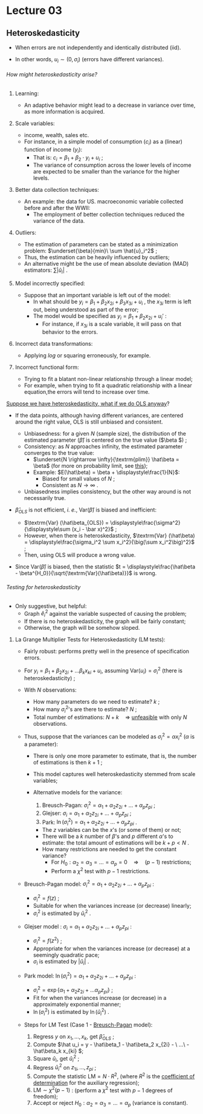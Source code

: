 # Lecture 03

## Heteroskedasticity

- When errors are not independently and identically distributed (iid).

- In other words, $u_i \sim (0,\sigma_i)$ (errors have different variances).

###### How might heteroskedasticity arise?

1. Learning:
   - An adaptive behavior might lead to a decrease in variance over time, as more information is acquired.
2. Scale variables:
   - income, wealth, sales etc.
   - For instance, in a simple model of consumption ($c_i$) as a (linear) function of income ($y_i$):
     - That is: $c_i = \beta_1 + \beta_2 \cdot y_i + u_i$ ;
     - The variance of consumption across the lower levels of income are expected to be smaller than the variance for the higher levels.

3. Better data collection techniques:
   - An example: the data for US. macroeconomic variable collected before and after the WWII:
     - The employment of better collection techniques reduced the variance of the data.

4. Outliers:
   - The estimation of parameters can be stated as a minimization problem: $\underset{\beta}{min}\ \sum \hat{u}_i^2$ ;
   - Thus, the estimation can be heavily influenced by outliers;
   - An alternative might be the use of mean absolute deviation (MAD) estimators: $\sum | \hat{u}_i |$ .
5. Model incorrectly specified:
   - Suppose that an important variable is left out of the model:
     - In what should be $y_i = \beta_1 + \beta_2 x_{2i} + \beta_3 x_{3i} +u_i$ , the $x_{3i}$ term is left out, being understood as part of the error;
     - The model would be specified as $y_i = \beta_1 + \beta_2 x_{2i} +u_{i}'$ :
       - For instance, if $x_{3i}$ is a scale variable, it will pass on that behavior to the errors.

6. Incorrect data transformations:
   - Applying $log$ or squaring erroneously, for example.
7. Incorrect functional form:
   - Trying to fit a blatant non-linear relationship through a linear model;
   - For example, when trying to fit a quadratic relationship with a linear equation,the errors will tend to increase over time.

<u>Suppose we have heteroskedasticity, what if we do OLS anyway</u>?

- If the data points, although having different variances, are centered around the right value, OLS is still unbiased and consistent.
  - Unbiasedness: for a given $N$ (sample size), the distribution of the estimated parameter ($\hat\beta$) is centered on the true value ($\beta $) ;
  - Consistency: as $N$ approaches infinity, the estimated parameter converges to the true value:
    - $\underset{N \rightarrow \infty}{\textrm{plim}} \hat\beta = \beta$ (for more on probability limit, see [this](https://en.wikipedia.org/wiki/Convergence_of_random_variables#Convergence_in_probability));
    - Example: $E(\hat\beta) = \beta + \displaystyle\frac{1}{N}$:
      - Biased for small values of $N$ ;
      - Consistent as $N \rightarrow \infty$ .
  - Unbiasedness implies consistency, but the other way around is not necessarily true.

- $\hat\beta_{OLS}$ is not efficient, *i. e.*, $\textrm{Var}(\hat\beta)$ is biased and inefficient:
  - $\textrm{Var} (\hat\beta_{OLS}) = \displaystyle\frac{\sigma^2}{\displaystyle\sum (x_i - \bar x)^2}$ ;
  - However, when there is heteroskedasticity, $\textrm{Var} (\hat\beta) = \displaystyle\frac{\sigma_i^2 \sum x_i^2}{\big(\sum x_i^2\big)^2}$ ;
  - Then, using OLS will produce a wrong value.

- Since $\textrm{Var} (\hat\beta)$ is biased, then the statistic $t = \displaystyle\frac{\hat\beta - \beta^{H_0}}{\sqrt{\textrm{Var}(\hat\beta)}}$ is wrong.

###### Testing for heteroskedasticity

- Only suggestive, but helpful:
  - Graph $\hat e_i^2$ against the variable suspected of causing the problem;
  - If there is no heteroskedasticity, the graph will be fairly constant;
  - Otherwise, the graph will be somehow sloped.

1. La Grange Multiplier Tests for Heteroskedasticity (LM tests):

   - Fairly robust: performs pretty well in the presence of specification errors.

   - For $y_i = \beta_1 + \beta_2 x_{2i} + ... \beta_k x_{ki} + u_i$, assuming $\textrm{Var}(u_i) = \sigma_i^2$ (there is heteroskedasticity) ;

   - With $N$ observations:

     - How many parameters do we need to estimate? $k$ ;
     - How many $\sigma_i^2$'s are there to estimate? $N$ ;
     - Total number of estimations: $N+k \quad\Rightarrow$ <u>unfeasible</u> with only $N$ observations.

   - Thus, suppose that the variances can be modeled as $\sigma_i^2 = \alpha x_i^2$ ($\alpha$ is a parameter):

     - There  is only one more parameter to estimate, that is, the number of estimations is then $k+1$ ;

     - This model captures well heteroskedasticity stemmed from scale variables;

     - Alternative models for the variance:

       1. Breusch-Pagan: $\sigma_i^2 = \alpha_1 + \alpha_2 z_{2i} + ... + \alpha_p z_{pi}$ ;
       2. Glejser: $\sigma_i = \alpha_1 + \alpha_2 z_{2i} + ... + \alpha_p z_{pi}$ ;
       3. Park: $\ln (\sigma_i^2) = \alpha_1 + \alpha_2 z_{2i} + ... + \alpha_p z_{pi}$ .

       - The $z$ variables can be the $x$'s (or some of them) or not;
       - There will be a $k$ number of $\beta$'s and $p$ different $\alpha$'s to estimate: the total amount of estimations will be $k+p < N$ .
       - How many restrictions are needed to get the constant variance?
         - For $H_0 : \alpha_2 = \alpha_3 = ... = \alpha_p = 0 \quad\Rightarrow\quad (p-1)$ restrictions;
         - Perform a $\chi^2$ test with $p-1$ restrictions.

   - Breusch-Pagan model: $\sigma_i^2 = \alpha_1 + \alpha_2 z_{2i} + ... + \alpha_p z_{pi}$ :

     - $\sigma_i^2 = f(z)$ ;
     - Suitable for when the variances increase (or decrease) linearly;
     - $\sigma_i^2$ is estimated by $\hat u_i^2$ .

   - Glejser model : $\sigma_i = \alpha_1 + \alpha_2 z_{2i} + ... + \alpha_p z_{pi}$ :

     - $\sigma_i^2 = f(z^2)$ ;
     - Appropriate for when the variances increase (or decrease) at a seemingly quadratic pace;
     - $\sigma_i$ is estimated by $|\hat u_i|$ .

   - Park model: $\ln(\sigma_i^2) = \alpha_1 + \alpha_2 z_{2i} + ... + \alpha_p z_{pi}$ :

     - $\sigma_i^2 = \exp\{\alpha_1 + \alpha_2 z_{2i} + ... \alpha_p z_{pi} \}$ ;
     - Fit for when the variances increase (or decrease) in a approximately exponential manner;
     - $\ln (\sigma_i^2)$ is estimated by $\ln (\hat u_i^2)$ .

   - Steps for LM Test (Case 1 - [Breusch-Pagan](https://en.wikipedia.org/wiki/Breusch%E2%80%93Pagan_test) model):

     1. Regress $y$ on $x_1, ..., x_k$, get $\hat\beta_{OLS}$ ;
     2. Compute $\hat u_i = y - \hat\beta_1 - \hat\beta_2 x_{2i} - \ ...\ -\hat\beta_k x_{ki} $;
     3. Square $\hat u_i$, get $\hat u_i^2$ ;
     4. Regress $\hat u_i^2$ on $z_{1i}, ..., z_{pi}$ ;
     5. Compute the statistic $\textrm{LM} = N \cdot R^2$, (where $R^2$ is the [coefficient of determination](https://en.wikipedia.org/wiki/Coefficient_of_determination) for the auxiliary regression);
     6. $\textrm{LM} \sim \chi^2 (p-1)$ : (perform a $\chi^2$ test with $p-1$ degrees of freedom);
     7. Accept or reject $H_0 : \alpha_2 = \alpha_3 = ... = \alpha_p$ (variance is constant).